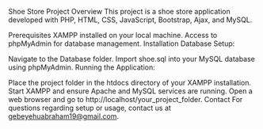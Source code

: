 Shoe Store Project
Overview
This project is a shoe store application developed with PHP, HTML, CSS, JavaScript, Bootstrap, Ajax, and MySQL.

Prerequisites
XAMPP installed on your local machine.
Access to phpMyAdmin for database management.
Installation
Database Setup:

Navigate to the Database folder.
Import shoe.sql into your MySQL database using phpMyAdmin.
Running the Application:

Place the project folder in the htdocs directory of your XAMPP installation.
Start XAMPP and ensure Apache and MySQL services are running.
Open a web browser and go to http://localhost/your_project_folder.
Contact
For questions regarding setup or usage, contact us at gebeyehuabraham19@gmail.com.
